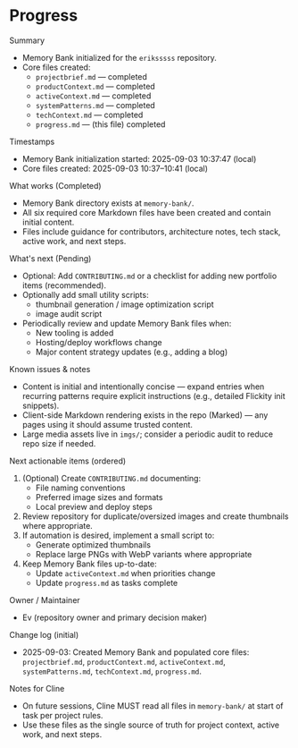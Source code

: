 # Progress

Summary

- Memory Bank initialized for the `eriksssss` repository.
- Core files created:
  - `projectbrief.md` — completed
  - `productContext.md` — completed
  - `activeContext.md` — completed
  - `systemPatterns.md` — completed
  - `techContext.md` — completed
  - `progress.md` — (this file) completed

Timestamps

- Memory Bank initialization started: 2025-09-03 10:37:47 (local)
- Core files created: 2025-09-03 10:37–10:41 (local)

What works (Completed)

- Memory Bank directory exists at `memory-bank/`.
- All six required core Markdown files have been created and contain initial content.
- Files include guidance for contributors, architecture notes, tech stack, active work, and next steps.

What's next (Pending)

- Optional: Add `CONTRIBUTING.md` or a checklist for adding new portfolio items (recommended).
- Optionally add small utility scripts:
  - thumbnail generation / image optimization script
  - image audit script
- Periodically review and update Memory Bank files when:
  - New tooling is added
  - Hosting/deploy workflows change
  - Major content strategy updates (e.g., adding a blog)

Known issues & notes

- Content is initial and intentionally concise — expand entries when recurring patterns require explicit instructions (e.g., detailed Flickity init snippets).
- Client-side Markdown rendering exists in the repo (Marked) — any pages using it should assume trusted content.
- Large media assets live in `imgs/`; consider a periodic audit to reduce repo size if needed.

Next actionable items (ordered)

1. (Optional) Create `CONTRIBUTING.md` documenting:
   - File naming conventions
   - Preferred image sizes and formats
   - Local preview and deploy steps
2. Review repository for duplicate/oversized images and create thumbnails where appropriate.
3. If automation is desired, implement a small script to:
   - Generate optimized thumbnails
   - Replace large PNGs with WebP variants where appropriate
4. Keep Memory Bank files up-to-date:
   - Update `activeContext.md` when priorities change
   - Update `progress.md` as tasks complete

Owner / Maintainer

- Ev (repository owner and primary decision maker)

Change log (initial)

- 2025-09-03: Created Memory Bank and populated core files: `projectbrief.md`, `productContext.md`, `activeContext.md`, `systemPatterns.md`, `techContext.md`, `progress.md`.

Notes for Cline

- On future sessions, Cline MUST read all files in `memory-bank/` at start of task per project rules.
- Use these files as the single source of truth for project context, active work, and next steps.
